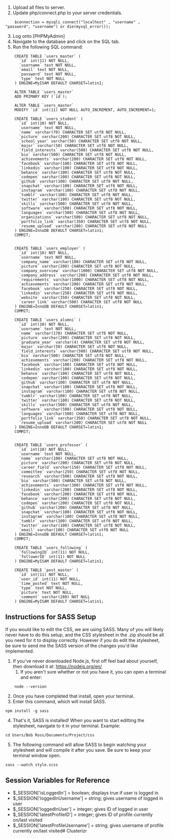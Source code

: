 

1. Upload all files to server.
2. Update php/connect.php to your server credentials. 
```
	$connection = mysqli_connect("localhost" , "username" , "password", "username") or die(mysql_error());
```
3. Log onto [PHPMyAdmin]
4. Navigate to the database and click on the SQL tab.
5. Run the following SQL command:
```
	CREATE TABLE `users_master` (
	  `id` int(11) NOT NULL,
	  `username` text NOT NULL,
	  `email` text NOT NULL,
	  `password` text NOT NULL,
	  `type` text NOT NULL
	) ENGINE=MyISAM DEFAULT CHARSET=latin1;

	ALTER TABLE `users_master`
	ADD PRIMARY KEY (`id`);

	ALTER TABLE `users_master`
	MODIFY `id` int(11) NOT NULL AUTO_INCREMENT, AUTO_INCREMENT=1;

	CREATE TABLE `users_student` (
	  `id` int(10) NOT NULL,
	  `username` text NOT NULL,
	  `name` varchar(70) CHARACTER SET utf8 NOT NULL,
	  `picture` varchar(200) CHARACTER SET utf8 NOT NULL,
	  `school_year` varchar(50) CHARACTER SET utf8 NOT NULL,
	  `major` varchar(50) CHARACTER SET utf8 NOT NULL,
	  `field_interests` varchar(500) CHARACTER SET utf8 NOT NULL,
	  `bio` varchar(500) CHARACTER SET utf8 NOT NULL,
	  `achievements` varchar(200) CHARACTER SET utf8 NOT NULL,
	  `facebook` varchar(100) CHARACTER SET utf8 NOT NULL,
	  `linkedin` varchar(100) CHARACTER SET utf8 NOT NULL,
	  `behance` varchar(100) CHARACTER SET utf8 NOT NULL,
	  `codepen` varchar(100) CHARACTER SET utf8 NOT NULL,
	  `github` varchar(100) CHARACTER SET utf8 NOT NULL,
	  `snapchat` varchar(100) CHARACTER SET utf8 NOT NULL,
	  `instagram` varchar(100) CHARACTER SET utf8 NOT NULL,
	  `tumblr` varchar(100) CHARACTER SET utf8 NOT NULL,
	  `twitter` varchar(100) CHARACTER SET utf8 NOT NULL, 
	  `skills` varchar(500) CHARACTER SET utf8 NOT NULL,
	  `software` varchar(500) CHARACTER SET utf8 NOT NULL,
	  `languages` varchar(500) CHARACTER SET utf8 NOT NULL,
	  `organizations` varchar(500) CHARACTER SET utf8 NOT NULL,
	  `portfolio_link` varchar(350) CHARACTER SET utf8 NOT NULL,
	  `resume_upload` varchar(200) CHARACTER SET utf8 NOT NULL
	) ENGINE=InnoDB DEFAULT CHARSET=latin1;
	COMMIT;


	CREATE TABLE `users_employer` (
	  `id` int(10) NOT NULL,
	  `username` text NOT NULL,
	  `company_name` varchar(100) CHARACTER SET utf8 NOT NULL,
	  `picture` varchar(200) CHARACTER SET utf8 NOT NULL,
	  `company_overview` varchar(1000) CHARACTER SET utf8 NOT NULL,
	  `company_address` varchar(200) CHARACTER SET utf8 NOT NULL,
	  `requirements` varchar(1000) CHARACTER SET utf8 NOT NULL,
	  `achievements` varchar(200) CHARACTER SET utf8 NOT NULL,
	  `facebook` varchar(250) CHARACTER SET utf8 NOT NULL,
	  `linkedin` varchar(250) CHARACTER SET utf8 NOT NULL,
	  `website` varchar(350) CHARACTER SET utf8 NOT NULL,
	  `career_link` varchar(500) CHARACTER SET utf8 NOT NULL
	) ENGINE=InnoDB DEFAULT CHARSET=latin1;
	COMMIT;

	CREATE TABLE `users_alumni` (
	  `id` int(10) NOT NULL,
	  `username` text NOT NULL,
	  `name` varchar(170) CHARACTER SET utf8 NOT NULL,
	  `picture` varchar(200) CHARACTER SET utf8 NOT NULL,
	  `graduate_year` varchar(4) CHARACTER SET utf8 NOT NULL,
	  `major` varchar(50) CHARACTER SET utf8 NOT NULL,
	  `field_interests` varchar(500) CHARACTER SET utf8 NOT NULL,
	  `bio` varchar(500) CHARACTER SET utf8 NOT NULL,
	  `achievements` varchar(200) CHARACTER SET utf8 NOT NULL,
	  `facebook` varchar(100) CHARACTER SET utf8 NOT NULL,
	  `linkedin` varchar(100) CHARACTER SET utf8 NOT NULL,
	  `behance` varchar(100) CHARACTER SET utf8 NOT NULL,
	  `codepen` varchar(100) CHARACTER SET utf8 NOT NULL,
	  `github` varchar(100) CHARACTER SET utf8 NOT NULL,
	  `snapchat` varchar(100) CHARACTER SET utf8 NOT NULL,
	  `instagram` varchar(100) CHARACTER SET utf8 NOT NULL,
	  `tumblr` varchar(100) CHARACTER SET utf8 NOT NULL,
	  `twitter` varchar(100) CHARACTER SET utf8 NOT NULL, 
	  `skills` varchar(500) CHARACTER SET utf8 NOT NULL,
	  `software` varchar(500) CHARACTER SET utf8 NOT NULL,
	  `languages` varchar(500) CHARACTER SET utf8 NOT NULL,
	  `portfolio_link` varchar(350) CHARACTER SET utf8 NOT NULL,
	  `resume_upload` varchar(200) CHARACTER SET utf8 NOT NULL
	) ENGINE=InnoDB DEFAULT CHARSET=latin1;
	COMMIT;


	CREATE TABLE `users_professor` (
	  `id` int(10) NOT NULL,
	  `username` text NOT NULL,
	  `name` varchar(100) CHARACTER SET utf8 NOT NULL,
	  `picture` varchar(200) CHARACTER SET utf8 NOT NULL,
	  `career_field` varchar(150) CHARACTER SET utf8 NOT NULL,
	  `committee` varchar(250) CHARACTER SET utf8 NOT NULL,
	  `research` varchar(500) CHARACTER SET utf8 NOT NULL,
	  `bio` varchar(500) CHARACTER SET utf8 NOT NULL,
	  `achievements` varchar(300) CHARACTER SET utf8 NOT NULL,
	  `linkedin` varchar(200) CHARACTER SET utf8 NOT NULL,
	  `facebook` varchar(200) CHARACTER SET utf8 NOT NULL,
	  `behance` varchar(200) CHARACTER SET utf8 NOT NULL,
	  `codepen` varchar(200) CHARACTER SET utf8 NOT NULL,
	  `github` varchar(200) CHARACTER SET utf8 NOT NULL,
	  `snapchat` varchar(100) CHARACTER SET utf8 NOT NULL,
	  `instagram` varchar(100) CHARACTER SET utf8 NOT NULL,
	  `tumblr` varchar(100) CHARACTER SET utf8 NOT NULL,
	  `twitter` varchar(100) CHARACTER SET utf8 NOT NULL, 
	  `email` varchar(100) CHARACTER SET utf8 NOT NULL
	) ENGINE=InnoDB DEFAULT CHARSET=latin1;
	COMMIT;

	CREATE TABLE `users_following` (
	  `followingID` int(11) NOT NULL,
	  `followerID` int(11) NOT NULL
	) ENGINE=MyISAM DEFAULT CHARSET=latin1;

	CREATE TABLE `post_master` (
	  `id` int(11) NOT NULL,
	  `user_id` int(11) NOT NULL,
	  `time_posted` text NOT NULL,
	  `type` text NOT NULL,
	  `picture` text NOT NULL,
	  `comment` varchar(280) NOT NULL
	) ENGINE=MyISAM DEFAULT CHARSET=latin1;
```


## Instructions for SASS Setup
If you would like to edit the CSS, we are using SASS. Many of you will likely never have to do this setup, and the CSS stylesheet in the .zip should be all you need for it to display correctly. However if you do edit the stylesheet, be sure to send me the SASS version of the changes you'd like implemented.

1. If you've never downloaded Node.js, first off feel bad about yourself, then download it at: https://nodejs.org/en/
	1. If you aren't sure whether or not you have it, you can open a terminal and enter:
```
	node --version
```
2. Once you have completed that install, open your terminal.
3. Enter this command, which will install SASS.
```
npm install -g sass
```
4. That's it, SASS is installed! When you want to start editting the stylesheet, navigate to it in your terminal. Example:
```
cd Users/Bob Ross/Documents/Project/css
```
5. The following command will allow SASS to begin watching your stylesheet and will compile it after you save. Be sure to keep your terminal window open.
```
sass --watch style.scss
```

## Session Variables for Reference
* $_SESSION['isLoggedIn'] = boolean; displays true if user is logged in
* $_SESSION['loggedInUsername'] = string; gives username of logged in user
* $_SESSION['loggedInUser'] = integer; gives ID of logged in user
* $_SESSION['latestProfileID'] = integer; gives ID of profile currently on/last visited
* $_SESSION['latestProfileUsername'] = string; gives username of profile currently on/last visited# Clusterizr
